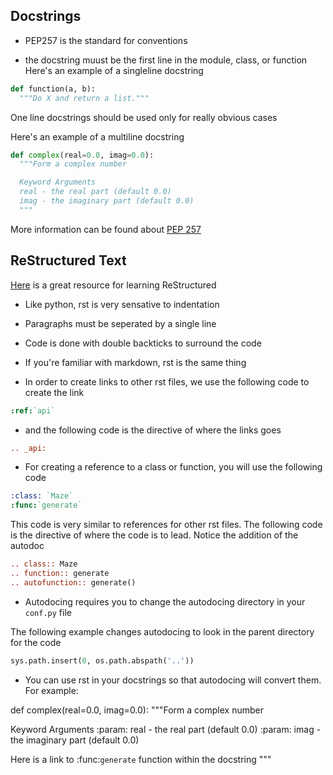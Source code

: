 ## Docstrings

* PEP257 is the standard for conventions

* the docstring muust be the first line in the module, class, or function
Here's an example of a singleline docstring

```python
def function(a, b):
  """Do X and return a list."""
```

One line docstrings should be used only for really obvious cases

Here's an example of a multiline docstring

```python
def complex(real=0.0, imag=0.0):
  """Form a complex number

  Keyword Arguments
  real - the real part (default 0.0)
  imag - the imaginary part (default 0.0)
  """
```

More information can be found about [PEP 257](https://www.python.org/dev/peps/pep-0257/)

## ReStructured Text

[Here](https://thomas-cokelaer.info/tutorials/sphinx/rest_syntax.html) is a great resource for learning ReStructured

* Like python, rst is very sensative to indentation

* Paragraphs must be seperated by a single line

* Code is done with double backticks to surround the code

* If you're familiar with markdown, rst is the same thing

* In order to create links to other rst files, we use the following code to create the link

```rst
:ref:`api`
```

  * and the following code is the directive of where the links goes

  ```rst
  .. _api:
  ```

* For creating a reference to a class or function, you will use the following code

```rst
:class: `Maze`
:func:`generate`
```

This code is very similar to references for other rst files. The following code is the directive of where the code is to lead. Notice the addition of the autodoc

```rst
.. class:: Maze
.. function:: generate
.. autofunction:: generate()
```

* Autodocing requires you to change the autodocing directory in your `conf.py` file

The following example changes autodocing to look in the parent directory for the code
```python
sys.path.insert(0, os.path.abspath('..'))
```

* You can use rst in your docstrings so that autodocing will convert them. For example:

def complex(real=0.0, imag=0.0):
  """Form a complex number

  Keyword Arguments
  :param: real - the real part (default 0.0)
  :param: imag - the imaginary part (default 0.0)

  Here is a link to :func:`generate` function within the docstring
  """
```
